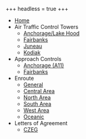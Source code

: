 +++
headless = true
+++

- [Home](/)
- Air Traffic Control Towers
  - [Anchorage/Lake Hood](docs/terminal/panc)
  - [Fairbanks](docs/terminal/pafa)
  - [Juneau](docs/terminal/pajn)
  - [Kodiak](docs/terminal/padq)
- Approach Controls
  - [Anchorage (A11)](docs/approaches/a11)
  - [Fairbanks](docs/approaches/fai)
- Enroute
  - [General](docs/enroute)
  - [Central Area](docs/enroute/central)
  - [North Area](docs/enroute/north)
  - [South Area](docs/enroute/south)
  - [West Area](docs/enroute/west)
  - [Oceanic](docs/enroute/oceanic)
- Letters of Agreement
  - [CZEG](docs/loas/czeg)
